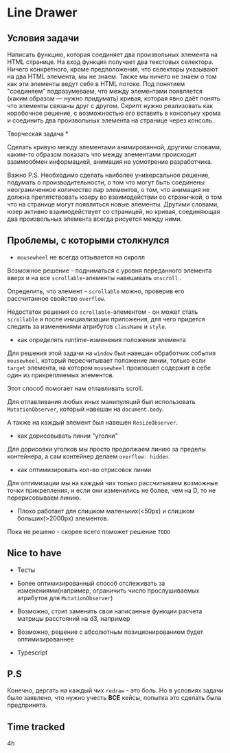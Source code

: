 # Line Drawer

## Условия задачи

Написать функцию, которая соединяет два произвольных элемента на HTML странице. На вход функция получает два текстовых
селектора. Ничего конкретного, кроме предположения, что селекторы указывают на два HTML элемента, мы не знаем. Также мы
ничего не знаем о том как эти элементы ведут себя в HTML потоке. Под понятием "соединяем" подразумеваем, что между
элементами появляется (каким образом — нужно придумать) кривая, которая явно даёт понять что элементы связаны друг с
другом. Скрипт нужно реализовать как коробочное решение, с возможностью его вставить в консольку хрома и соединить два
произвольных элемента на странице через консоль.

Творческая задача *

Сделать кривую между элементами анимированной, другими словами, каким-то образом показать что между элементами
происходит взаимообмен информацией, анимация на усмотрение разработчика.

Важно P.S. Необходимо сделать наиболее универсальное решение, подумать о производительности, о том что могут быть
соединены неограниченное количество пар элементов, о том, что анимация не должна препятствовать юзеру во взаимодействии
со страничкой, о том что на странице могут появляться новые элементы. Другими словами, юзер активно взаимодействует со
страницей, но кривая, соединяющая два произвольных элемента всегда рисуется между ними.

## Проблемы, с которыми столкнулся

* `mousewheel` не всегда отзывается на скролл

Возможное решение - подниматься с уровня переданного элемента вверх и на все `scrollable`-элементы навешивать `onscroll`
.

Определить, что элемент - `scrollable` можно, проверив его рассчитанное свойство `overflow`.

Недостаток решения со `scrollable`-элементом - он может стать `scrollable` и после инициализации приложения, для чего
придется следить за изменениями атрибутов `className` и `style`.

* как определять runtime-изменения положения элемента

Для решения этой задачи на `window` был навешан обработчик события `mousewheel`, который пересчитывает положение линии,
только если `target` элемента, на котором `mousewheel` произошел содержит в себе один из прикрепляемых элементов.

Этот способ помогает нам отлавливать scroll.

Для отлавливания любых иных манипуляций был использовать `MutationObserver`, который навешан на `document.body`.

А также на каждый элемент был навешен `ResizeObserver`.

* как дорисовывать линии "уголки"

Для дорисовки уголков мы просто продолжаем линию за пределы контейнера, а сам контейнер делаем `overflow: hidden`.

* как оптимизировать кол-во отрисовок линии

Для оптимизации мы на каждый чих только рассчитываем возможные точки прикрепления, и если они изменились не более, чем
на D, то не перерисовываем линию.

* Плохо работает для слишком маленьких(<50px) и слишком больших(>2000px) элементов.

Пока не решено - скорее всего поможет решение `TODO`

## Nice to have

* Тесты

* Более оптимизированный способ отслеживать за изменениями(например, ограничить число прослушиваемых атрибутов для `MutationObserver`)

* Возможно, стоит заменить свои написанные функции расчета матрицы расстояний на d3, например

* Возможно, решение с абсолютным позиционированием будет оптимизированнее

* Typescript

## P.S

Конечно, дергать на каждый чих `redraw` - это боль. Но в условиях задачи было заявлено, что нужно учесть **ВСЕ** кейсы, попытка это сделать была предпринята.

## Time tracked

4h